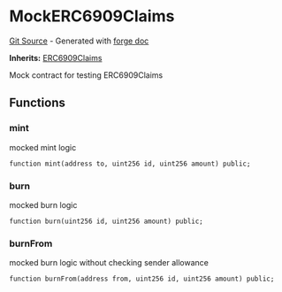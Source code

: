 # MockERC6909Claims
[Git Source](https://github.com/uniswap/v4-core/blob/b619b6718e31aa5b4fa0286520c455ceb950276d/src/test/MockERC6909Claims.sol) - Generated with [forge doc](https://book.getfoundry.sh/reference/forge/forge-doc)

**Inherits:**
[ERC6909Claims](contracts/v4/reference/core/ERC6909Claims.md)

Mock contract for testing ERC6909Claims


## Functions
### mint

mocked mint logic


```solidity
function mint(address to, uint256 id, uint256 amount) public;
```

### burn

mocked burn logic


```solidity
function burn(uint256 id, uint256 amount) public;
```

### burnFrom

mocked burn logic without checking sender allowance


```solidity
function burnFrom(address from, uint256 id, uint256 amount) public;
```

